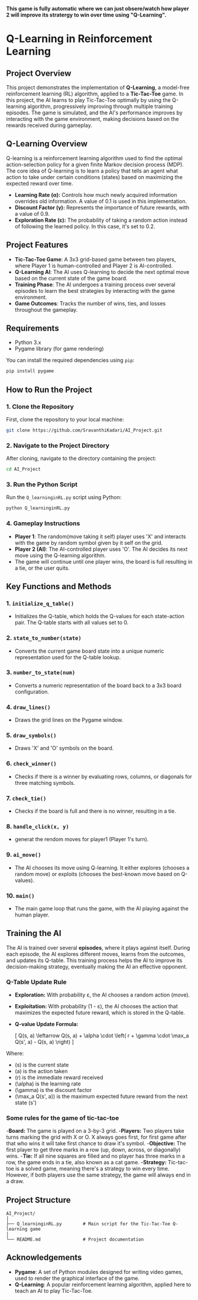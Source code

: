 **This game is fully automatic where we can just obsere/watch how player 2 will improve its stratergy to win over time using "Q-Learning".**
# Q-Learning in Reinforcement Learning

## Project Overview

This project demonstrates the implementation of **Q-Learning**, a model-free reinforcement learning (RL) algorithm, applied to a **Tic-Tac-Toe** game. In this project, the AI learns to play Tic-Tac-Toe optimally by using the Q-learning algorithm, progressively improving through multiple training episodes. The game is simulated, and the AI's performance improves by interacting with the game environment, making decisions based on the rewards received during gameplay.

## Q-Learning Overview

Q-learning is a reinforcement learning algorithm used to find the optimal action-selection policy for a given finite Markov decision process (MDP). The core idea of Q-learning is to learn a policy that tells an agent what action to take under certain conditions (states) based on maximizing the expected reward over time.

- **Learning Rate (α):** Controls how much newly acquired information overrides old information. A value of 0.1 is used in this implementation.
- **Discount Factor (γ):** Represents the importance of future rewards, with a value of 0.9.
- **Exploration Rate (ε):** The probability of taking a random action instead of following the learned policy. In this case, it's set to 0.2.

## Project Features

- **Tic-Tac-Toe Game**: A 3x3 grid-based game between two players, where Player 1 is human-controlled and Player 2 is AI-controlled.
- **Q-Learning AI**: The AI uses Q-learning to decide the next optimal move based on the current state of the game board.
- **Training Phase**: The AI undergoes a training process over several episodes to learn the best strategies by interacting with the game environment.
- **Game Outcomes**: Tracks the number of wins, ties, and losses throughout the gameplay.

## Requirements

- Python 3.x
- Pygame library (for game rendering)

You can install the required dependencies using `pip`:

```bash
pip install pygame
```

## How to Run the Project

### 1. Clone the Repository

First, clone the repository to your local machine:

```bash
git clone https://github.com/SravanthiKadari/AI_Project.git
```

### 2. Navigate to the Project Directory

After cloning, navigate to the directory containing the project:

```bash
cd AI_Project
```

### 3. Run the Python Script

Run the `Q_learninginRL.py` script using Python:

```bash
python Q_learninginRL.py
```

### 4. Gameplay Instructions

- **Player 1**: The random(move taking it self) player uses 'X' and interacts with the game by random symbol given by it self on the grid.
- **Player 2 (AI)**: The AI-controlled player uses 'O'. The AI decides its next move using the Q-learning algorithm.
- The game will continue until one player wins, the board is full resulting in a tie, or the user quits.

## Key Functions and Methods

### 1. `initialize_q_table()`
- Initializes the Q-table, which holds the Q-values for each state-action pair. The Q-table starts with all values set to 0.

### 2. `state_to_number(state)`
- Converts the current game board state into a unique numeric representation used for the Q-table lookup.

### 3. `number_to_state(num)`
- Converts a numeric representation of the board back to a 3x3 board configuration.

### 4. `draw_lines()`
- Draws the grid lines on the Pygame window.

### 5. `draw_symbols()`
- Draws 'X' and 'O' symbols on the board.

### 6. `check_winner()`
- Checks if there is a winner by evaluating rows, columns, or diagonals for three matching symbols.

### 7. `check_tie()`
- Checks if the board is full and there is no winner, resulting in a tie.

### 8. `handle_click(x, y)`
- generat the rendom moves for player1 (Player 1's turn).

### 9. `ai_move()`
- The AI chooses its move using Q-learning. It either explores (chooses a random move) or exploits (chooses the best-known move based on Q-values).

### 10. `main()`
- The main game loop that runs the game, with the AI playing against the human player.

## Training the AI

The AI is trained over several **episodes**, where it plays against itself. During each episode, the AI explores different moves, learns from the outcomes, and updates its Q-table. This training process helps the AI to improve its decision-making strategy, eventually making the AI an effective opponent.

### Q-Table Update Rule

- **Exploration:** With probability ε, the AI chooses a random action (move).
- **Exploitation:** With probability (1 - ε), the AI chooses the action that maximizes the expected future reward, which is stored in the Q-table.
- **Q-value Update Formula:**
  
  \[
  Q(s, a) \leftarrow Q(s, a) + \alpha \cdot \left( r + \gamma \cdot \max_a Q(s', a) - Q(s, a) \right)
  \]

Where:
- \(s\) is the current state
- \(a\) is the action taken
- \(r\) is the immediate reward received
- \(\alpha\) is the learning rate
- \(\gamma\) is the discount factor
- \(\max_a Q(s', a)\) is the maximum expected future reward from the next state \(s'\)

### Some rules for the game of tic-tac-toe

-**Board:** The game is played on a 3-by-3 grid. 
-**Players:** Two players take turns marking the grid with X or O. X always goes first, for first game after that who wins it will take first chance to draw it's symbol.
-**Objective:** The first player to get three marks in a row (up, down, across, or diagonally) wins. 
-**Tie:** If all nine squares are filled and no player has three marks in a row, the game ends in a tie, also known as a cat game. 
-**Strategy:** Tic-tac-toe is a solved game, meaning there's a strategy to win every time. However, if both players use the same strategy, the game will always end in a draw. 

## Project Structure

```
AI_Project/
│
├── Q_learninginRL.py        # Main script for the Tic-Tac-Toe Q-learning game
│
└── README.md                # Project documentation
```

## Acknowledgements

- **Pygame**: A set of Python modules designed for writing video games, used to render the graphical interface of the game.
- **Q-Learning**: A popular reinforcement learning algorithm, applied here to teach an AI to play Tic-Tac-Toe.
